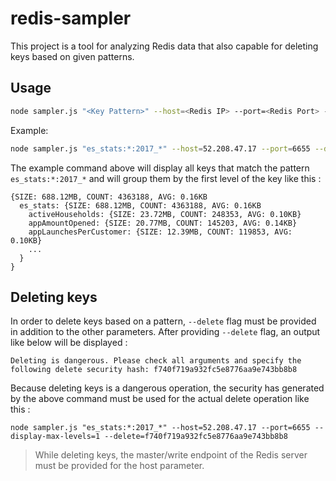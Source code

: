 # redis-sampler

This project is a tool for analyzing Redis data that also capable for deleting keys based on given patterns. 

## Usage

```sh
node sampler.js "<Key Pattern>" --host=<Redis IP> --port=<Redis Port> --display-max-levels=<Number of key grouping levels to display>
```

Example:

```sh
node sampler.js "es_stats:*:2017_*" --host=52.208.47.17 --port=6655 --display-max-levels=1
```

The example command above will display all keys that match the pattern `es_stats:*:2017_*` and will group them by the first level of the key like this : 

```
{SIZE: 688.12MB, COUNT: 4363188, AVG: 0.16KB
  es_stats: {SIZE: 688.12MB, COUNT: 4363188, AVG: 0.16KB
    activeHouseholds: {SIZE: 23.72MB, COUNT: 248353, AVG: 0.10KB}
    appAmountOpened: {SIZE: 20.77MB, COUNT: 145203, AVG: 0.14KB}
    appLaunchesPerCustomer: {SIZE: 12.39MB, COUNT: 119853, AVG: 0.10KB}
    ...
  }
}
```

## Deleting keys

In order to delete keys based on a pattern, `--delete` flag must be provided in addition to the other parameters. After providing `--delete` flag, an output like below will be displayed :

```
Deleting is dangerous. Please check all arguments and specify the following delete security hash: f740f719a932fc5e8776aa9e743bb8b8
```

Because deleting keys is a dangerous operation, the security has generated by the above command must be used for the actual delete operation like this :

```
node sampler.js "es_stats:*:2017_*" --host=52.208.47.17 --port=6655 --display-max-levels=1 --delete=f740f719a932fc5e8776aa9e743bb8b8
```

> While deleting keys, the master/write endpoint of the Redis server must be provided for the host parameter.
